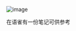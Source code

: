 ![image](C:\Users\Five\Desktop\note\img\1621319058241-0d2e99f9-b1be-4fed-b3e7-89b282a861c6.png)

在语雀有一份笔记可供参考